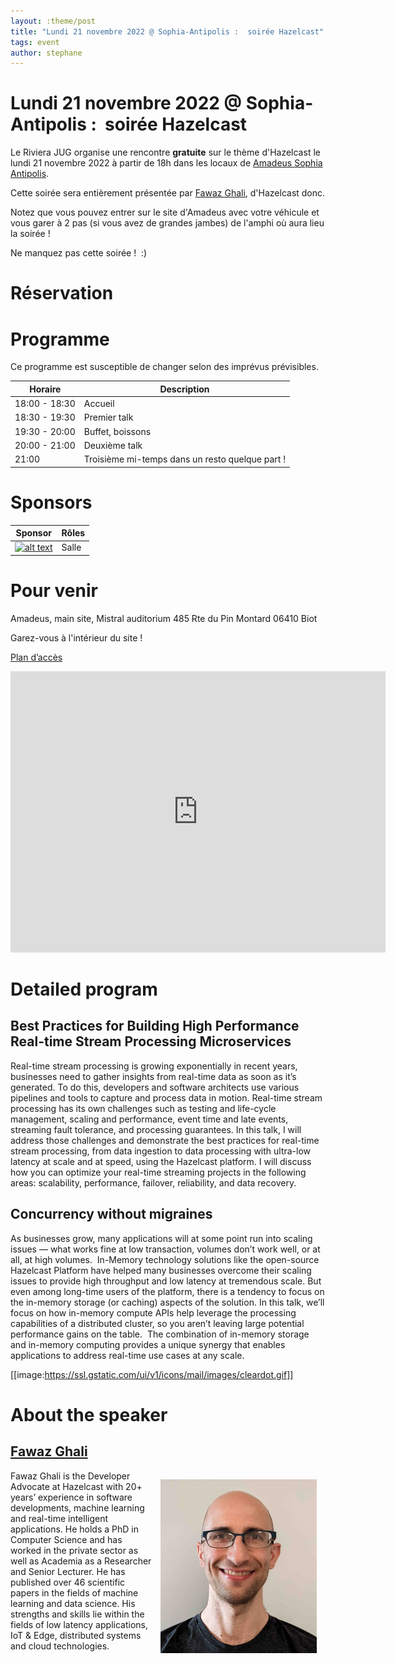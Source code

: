 ```yaml
---
layout: :theme/post
title: "Lundi 21 novembre 2022 @ Sophia-Antipolis :  soirée Hazelcast"
tags: event
author: stephane
---
```


# Lundi 21 novembre 2022 @ Sophia-Antipolis :  soirée Hazelcast

Le Riviera JUG organise une rencontre **gratuite** sur le thème d'Hazelcast le lundi 21 novembre 2022 à partir de 18h dans les locaux de [Amadeus Sophia Antipolis](url:https://goo.gl/maps/agQMwmE74eWqqQvd8).

Cette soirée sera entièrement présentée par [Fawaz Ghali](https://www.fawazghali.com), d'Hazelcast donc.

Notez que vous pouvez entrer sur le site d'Amadeus avec votre véhicule et vous garer à 2 pas (si vous avez de grandes jambes) de l'amphi où aura lieu la soirée !

Ne manquez pas cette soirée !  :)

# Réservation

<div id="eventbrite-widget-container-460310510127"></div>

<script src="https://www.eventbrite.com/static/widgets/eb_widgets.js"></script>

<script type="text/javascript">
var exampleCallback = function() \{
console.log('Order complete!');
};

window.EBWidgets.createWidget(\{
// Required
widgetType: 'checkout',
eventId: '460310510127',
iframeContainerId: 'eventbrite-widget-container-460310510127',

// Optional
iframeContainerHeight: 425,  _ Widget height in pixels. Defaults to a minimum of 425px if not provided
onOrderComplete: exampleCallback  _ Method called when an order has successfully completed
});
</script>

# Programme

<div class='warning'>Ce programme est susceptible de changer selon des imprévus prévisibles.</div>

|Horaire|Description|
|---|---|
|18:00 - 18:30|Accueil|
|18:30 - 19:30|Premier talk|
|19:30 - 20:00|Buffet, boissons|
|20:00 - 21:00|Deuxième talk|
|21:00|Troisième mi-temps dans un resto quelque part !|

# Sponsors

|Sponsor|Rôles|
|---|---|
|[![alt text]({site.page('Sponsors/index.md').image('amadeus.png')})](https://amadeus.com/fr)  | Salle|

# Pour venir

Amadeus, main site, Mistral auditorium
485 Rte du Pin Montard
06410 Biot

Garez-vous à l'intérieur du site !

[Plan d’accès](https://goo.gl/maps/agQMwmE74eWqqQvd8)

<iframe src="https://www.google.com/maps/embed?pb=!1m18!1m12!1m3!1d2334.61087379998!2d7.057556422906037!3d43.62195443006717!2m3!1f0!2f0!3f0!3m2!1i1024!2i768!4f13.1!3m3!1m2!1s0x12cc2b7cba432085%3A0xcb5e30e756ebb5c5!2sAmadeus%20Main%20Site!5e0!3m2!1sen!2sfr!4v1648131547103!5m2!1sen!2sfr" width="600" height="450" style="border:0;" allowfullscreen="" loading="lazy"></iframe>

# Detailed program

## Best Practices for Building High Performance Real-time Stream Processing Microservices

Real-time stream processing is growing exponentially in recent years, businesses need to gather insights from real-time data as soon as it’s generated. To do this, developers and software architects use various pipelines and tools to capture and process data in motion. Real-time stream processing has its own challenges such as testing and life-cycle management, scaling and performance, event time and late events, streaming fault tolerance, and processing guarantees. In this talk, I will address those challenges and demonstrate the best practices for real-time stream processing, from data ingestion to data processing with ultra-low latency at scale and at speed, using the Hazelcast platform. I will discuss how you can optimize your real-time streaming projects in the following areas: scalability, performance, failover, reliability, and data recovery.

## Concurrency without migraines

As businesses grow, many applications will at some point run into scaling issues — what works fine at low transaction, volumes don’t work well, or at all, at high volumes. 
In-Memory technology solutions like the open-source Hazelcast Platform have helped many businesses overcome their scaling issues to provide high throughput and low latency at tremendous scale. But even among long-time users of the platform, there is a tendency to focus on the in-memory storage (or caching) aspects of the solution.
In this talk, we’ll focus on how in-memory compute APIs help leverage the processing capabilities of a distributed cluster, so you aren’t leaving large potential performance gains on the table.  The combination of in-memory storage and in-memory computing provides a unique synergy that enables applications to address real-time use cases at any scale.

[[image:https://ssl.gstatic.com/ui/v1/icons/mail/images/cleardot.gif]]

# About the speaker

## [Fawaz Ghali](https://www.fawazghali.com)

<img style='margin:1em; float:right' height="278"  width="250" title='Fawaz Ghali' src='FawazGhali.jpg'/>

Fawaz Ghali is the Developer Advocate at Hazelcast with 20+ years’ experience in software developments, machine learning and real-time intelligent applications. He holds a PhD in Computer Science and has worked in the private sector as well as Academia as a Researcher and Senior Lecturer. He has published over 46 scientific papers in the fields of machine learning and data science. His strengths and skills lie within the fields of low latency applications, IoT & Edge, distributed systems and cloud technologies.
